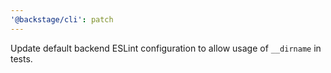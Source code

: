 ```yaml
---
'@backstage/cli': patch
---
```


Update default backend ESLint configuration to allow usage of `__dirname` in tests.
